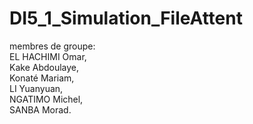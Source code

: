 # DI5_1_Simulation_FileAttent  
membres de groupe:  
  EL HACHIMI Omar,  
  Kake Abdoulaye,  
  Konaté Mariam,  
  LI Yuanyuan,  
  NGATIMO Michel,  
  SANBA Morad.
